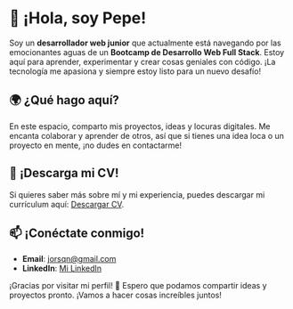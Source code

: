 # 👋 ¡Hola, soy **Pepe**!

Soy un **desarrollador web junior** que actualmente está navegando por las emocionantes aguas de un **Bootcamp de Desarrollo Web Full Stack**. Estoy aquí para aprender, experimentar y crear cosas geniales con código. ¡La tecnología me apasiona y siempre estoy listo para un nuevo desafío!

## 🌍 ¿Qué hago aquí?
En este espacio, comparto mis proyectos, ideas y locuras digitales. Me encanta colaborar y aprender de otros, así que si tienes una idea loca o un proyecto en mente, ¡no dudes en contactarme!

## 📂 ¡Descarga mi CV!
Si quieres saber más sobre mí y mi experiencia, puedes descargar mi currículum aquí: [Descargar CV](https://github.com/jruizndev/jruizndev/blob/main/CV_JoseAlfonsoRuiz.pdf).

## 📫 ¡Conéctate conmigo!
- **Email**: jorsqn@gmail.com
- **LinkedIn**: [Mi LinkedIn](https://www.linkedin.com/in/josealfonsoruiz/)

¡Gracias por visitar mi perfil! 🚀 Espero que podamos compartir ideas y proyectos pronto. ¡Vamos a hacer cosas increíbles juntos!
